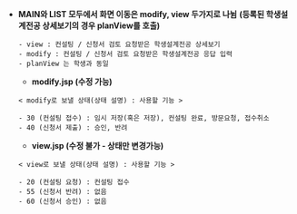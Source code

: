  - **MAIN와 LIST 모두에서 화면 이동은 modify, view 두가지로 나뉨**
   **(등록된 학생설계전공 상세보기의 경우 planView를 호출)**
	```
	- view : 컨설팅 / 신청서 검토 요청받은 학생설계전공 상세보기
	- modify : 컨설팅 / 신청서 검토 요청받은 학생설계전공 응답 입력
	- planView 는 학생과 동일
	```

	 - **modify.jsp (수정 가능)**
	```
	< modify로 보낼 상태(상태 설명) : 사용할 기능 >

	- 30 (컨설팅 접수) : 임시 저장(혹은 저장), 컨설팅 완료, 방문요청, 접수취소
	- 40 (신청서 제출) : 승인, 반려
	```
	
	 - **view.jsp (수정 불가 - 상태만 변경가능)**
	```
	< view로 보낼 상태(상태 설명) : 사용할 기능 > 

	- 20 (컨설팅 요청) : 컨설팅 접수
	- 55 (신청서 반려) : 없음
	- 60 (신청서 승인) : 없음

	```
	